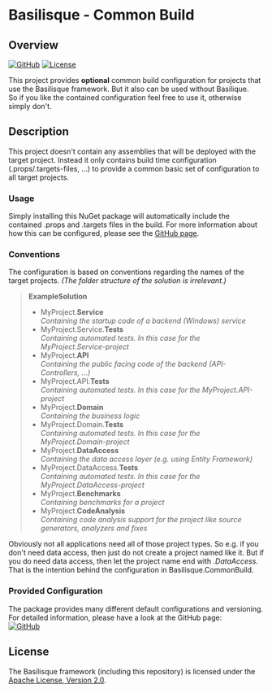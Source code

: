 <!--
   Copyright 2025 Alexander Stärk

   Licensed under the Apache License, Version 2.0 (the "License");
   you may not use this file except in compliance with the License.
   You may obtain a copy of the License at

       http://www.apache.org/licenses/LICENSE-2.0

   Unless required by applicable law or agreed to in writing, software
   distributed under the License is distributed on an "AS IS" BASIS,
   WITHOUT WARRANTIES OR CONDITIONS OF ANY KIND, either express or implied.
   See the License for the specific language governing permissions and
   limitations under the License.
-->
# Basilisque - Common Build

## Overview
[![GitHub](https://img.shields.io/badge/GitHub-Project-%23004880.svg?logo=github)](https://github.com/basilisque-framework/CommonBuild)
[![License](https://img.shields.io/badge/License-Apache%20License%202.0-%23D22128.svg?logo=apache&logoColor=%23D22128)](https://github.com/basilisque-framework/CommonBuild/blob/main/LICENSE.txt)  

This project provides __optional__ common build configuration for projects that use the Basilisque framework. But it also can be used without Basilique.  
So if you like the contained configuration feel free to use it, otherwise simply don't.

## Description
This project doesn't contain any assemblies that will be deployed with the target project. Instead it only contains build time configuration (.props/.targets-files, ...) to provide a common basic set of configuration to all target projects.

### Usage
Simply installing this NuGet package will automatically include the contained .props and .targets files in the build.
For more information about how this can be configured, please see the [GitHub page](https://github.com/basilisque-framework/CommonBuild).

### Conventions
The configuration is based on conventions regarding the names of the target projects. _(The folder structure of the solution is irrelevant.)_

>__ExampleSolution__
>- MyProject.__Service__  
>_Containing the startup code of a backend (Windows) service_
>- MyProject.Service.__Tests__  
>_Containing automated tests. In this case for the MyProject.Service-project_
>- MyProject.__API__  
>_Containing the public facing code of the backend (API-Controllers, ...)_
>- MyProject.API.__Tests__  
>_Containing automated tests. In this case for the MyProject.API-project_
>- MyProject.__Domain__  
>_Containing the business logic_
>- MyProject.Domain.__Tests__  
>_Containing automated tests. In this case for the MyProject.Domain-project_
>- MyProject.__DataAccess__  
>_Containing the data access layer (e.g. using Entity Framework)_
>- MyProject.DataAccess.__Tests__  
>_Containing automated tests. In this case for the MyProject.DataAccess-project_
>- MyProject.__Benchmarks__  
>_Containing benchmarks for a project_
>- MyProject.__CodeAnalysis__  
>_Containing code analysis support for the project like source generators, analyzers and fixes_

Obviously not all applications need all of those project types. So e.g. if you don't need data access, then just do not create a project named like it. But if you do need data access, then let the project name end with _.DataAccess_. That is the intention behind the configuration in Basilisque.CommonBuild.

### Provided Configuration
The package provides many different default configurations and versioning.
For detailed information, please have a look at the GitHub page:  
[![GitHub](https://img.shields.io/badge/GitHub-Project-%23004880.svg?logo=github)](https://github.com/basilisque-framework/CommonBuild)

## License
The Basilisque framework (including this repository) is licensed under the [Apache License, Version 2.0](https://github.com/basilisque-framework/CommonBuild/blob/main/LICENSE.txt).
